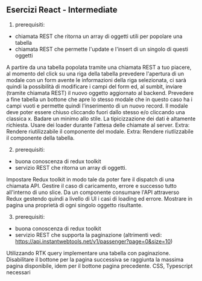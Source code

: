 ## Esercizi React - Intermediate

1. prerequisiti:

- chiamata REST che ritorna un array di oggetti utili per popolare una tabella
- chiamata REST che permette l'update e l'insert di un singolo di questi oggetti

A partire da una tabella popolata tramite una chiamata REST a tuo piacere, al momento del click
su una riga della tabella prevedere l'apertura di un modale con un form avente le informazioni della
riga selezionata, ci sarà quindi la possibilità di modificare i campi del form ed, al sumbit, inviare
(tramite chiamata REST) il nuovo oggetto aggiornato al backend. Prevedere a fine tabella un
bottone che apre lo stesso modale che in questo caso ha i campi vuoti
e permette quindi l'inserimento di un nuovo record.
Il modale deve poter essere chiuso cliccando fuori dallo stesso e/o cliccando una classica x.
Badare un minimo allo stile.
La tipicizzazione dei dati è altamente richiesta.
Usare dei loader durante l'attesa delle chiamate al server.
Extra: Rendere riutilizzabile il componente del modale.
Extra: Rendere riutlizzabile il componente della tabella.

2. prerequisiti:

- buona conoscenza di redux toolkit
- servizio REST che ritorna un array di oggetti.

Impostare Redux toolkit in modo tale da poter fare il dispatch di una chiamata API.
Gestire il caso di caricamento, errore e successo tutto all'interno di uno slice.
Da un componente consumare l'API attraverso Redux gestendo quindi a livello di UI i casi di loading ed errore.
Mostrare in pagina una proprietà di ogni singolo oggetto risultante.

3. prerequisiti:

- buona conoscenza di redux toolkit
- servizio REST che supporta la paginazione (altrimenti vedi: https://api.instantwebtools.net/v1/passenger?page=0&size=10)

Utilizzando RTK query implementare una tabella con paginazione.
Disabilitare il bottone per la pagina successiva se raggiunta la massima pagina disponibile, idem per il bottone pagina precedente.
CSS, Typescript necessari
